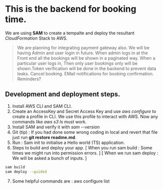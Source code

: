 # This is the backend for booking time.
We are using **SAM** to create a tempalte and deploy the resultant *CloudFormation* Stack to AWS.
> We are planning for integrating payment gateway also.
> We will be having Admin and user login in future. 
> When admin logs in at the Front end all the bookings will be shown in a paginated way.
> When a particular user logs in, Then only user bookings only will be shown.Token verification will be done in the backend to prevent data leaks.
> Cancel booking.
> EMail notifications for booking confirmation.
> Reminders?

## Development and deployment steps.
1. Install AWS CLI and SAM CLI.
2. Create an AccessKey and Secret Access Key and use *aws configure* to create a profile in CLI. We use this profile to interact with AWS. Now any commands like *aws s3 ls* must work.
3. Install SAM and verify it with *sam --version*
4. Git (tip) : If you had done some wrong coding in local and revert that file just run **git restore readme.md**.
5. Run : Sam init to initialise a Hello world (TS) application.
6. Steps to build and deploy your app. 
[ When you run sam build : Some times we might run into permission errors. ]
[ When we run sam deploy : We will be asked a bunch of inputs. ]
```bash
sam build
sam deploy --guided
```
7. Some helpful commands are : 
aws configure list
